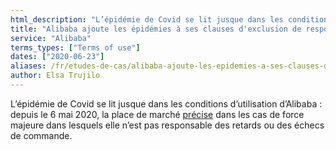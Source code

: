 ```yaml
---
html_description: "L’épidémie de Covid se lit jusque dans les conditions d’utilisation d’Alibaba : depuis le 6 mai 2020, la place de marché précise dans les cas de force majeure dans lesquels elle n’est pas responsable des retards ou des échecs de commande."
title: "Alibaba ajoute les épidémies à ses clauses d'exclusion de responsabilité"
service: "Alibaba"
terms_types: ["Terms of use"]
dates: ["2020-06-23"]
aliases: /fr/etudes-de-cas/alibaba-ajoute-les-epidemies-a-ses-clauses-dexclusion-de-responsabilite/
author: Elsa Trujilo
---
```


L’épidémie de Covid se lit jusque dans les conditions d’utilisation d’Alibaba : depuis le 6 mai 2020, la place de marché <a target="_blank" rel="noopener" href="https://github.com/ambanum/CGUs-data/commit/37503cb23">précise</a> dans les cas de force majeure dans lesquels elle n’est pas responsable des retards ou des échecs de commande.
